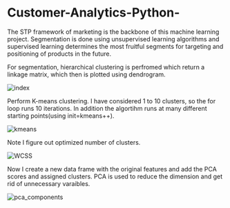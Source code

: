# Customer-Analytics-Python-
The STP framework of marketing is the backbone of this machine learning project. Segmentation is done using unsupervised learning algorithms and supervised learning determines the most fruitful segments for targeting and positioning of products in the future.

For segmentation, hierarchical clustering is perfromed which return a linkage matrix, which then is plotted using dendrogram.

![index](https://user-images.githubusercontent.com/26453844/115722519-849a6700-a398-11eb-8fdf-063c9e38f232.png)


Perform K-means clustering. I have considered 1 to 10 clusters, so the for loop runs 10 iterations.
 In addition the algortihm runs at many different starting points(using init=kmeans++).
 
![kmeans](https://user-images.githubusercontent.com/26453844/115722527-86642a80-a398-11eb-9ec8-d0472e4280cf.png)



Note I figure out optimized number of clusters.

![WCSS](https://user-images.githubusercontent.com/26453844/115724184-29697400-a39a-11eb-9158-db9f0a3c803e.png)

Now I create a new data frame with the original features and add the PCA scores and assigned clusters. PCA is used to reduce the dimension and get rid of unnecessary varaibles.

![pca_components](https://user-images.githubusercontent.com/26453844/115722535-882dee00-a398-11eb-9dc4-3867deec636a.png)

